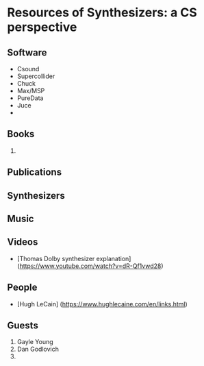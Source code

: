 # Resources of Synthesizers: a CS perspective

## Software 

- Csound 
- Supercollider
-  Chuck 
- Max/MSP 
- PureData 
- Juce 
-  


## Books 

1. 

## Publications 

## Synthesizers 

## Music 

## Videos 
  - [Thomas Dolby synthesizer explanation] (https://www.youtube.com/watch?v=dR-Qf1vwd28)


## People 

  - [Hugh LeCain] (https://www.hughlecaine.com/en/links.html) 


## Guests 

1. Gayle Young 
2. Dan Godlovich 
3. 

